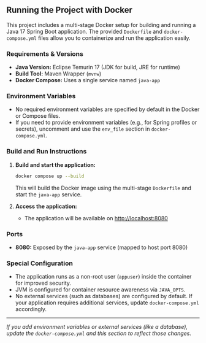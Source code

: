 ## Running the Project with Docker

This project includes a multi-stage Docker setup for building and running a Java 17 Spring Boot application. The provided `Dockerfile` and `docker-compose.yml` files allow you to containerize and run the application easily.

### Requirements & Versions
- **Java Version:** Eclipse Temurin 17 (JDK for build, JRE for runtime)
- **Build Tool:** Maven Wrapper (`mvnw`)
- **Docker Compose:** Uses a single service named `java-app`

### Environment Variables
- No required environment variables are specified by default in the Docker or Compose files.
- If you need to provide environment variables (e.g., for Spring profiles or secrets), uncomment and use the `env_file` section in `docker-compose.yml`.

### Build and Run Instructions
1. **Build and start the application:**
   ```sh
   docker compose up --build
   ```
   This will build the Docker image using the multi-stage `Dockerfile` and start the `java-app` service.

2. **Access the application:**
   - The application will be available on [http://localhost:8080](http://localhost:8080)

### Ports
- **8080:** Exposed by the `java-app` service (mapped to host port 8080)

### Special Configuration
- The application runs as a non-root user (`appuser`) inside the container for improved security.
- JVM is configured for container resource awareness via `JAVA_OPTS`.
- No external services (such as databases) are configured by default. If your application requires additional services, update `docker-compose.yml` accordingly.

---

_If you add environment variables or external services (like a database), update the `docker-compose.yml` and this section to reflect those changes._
